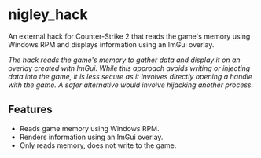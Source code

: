 # nigley_hack

An external hack for Counter-Strike 2 that reads the game's memory using Windows RPM and displays information using an ImGui overlay.

*The hack reads the game's memory to gather data and display it on an overlay created with ImGui. While this approach avoids writing or injecting data into the game, it is less secure as it involves directly opening a handle with the game. A safer alternative would involve hijacking another process.*

## Features

- Reads game memory using Windows RPM.
- Renders information using an ImGui overlay.
- Only reads memory, does not write to the game.
